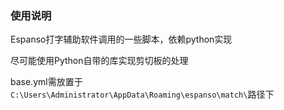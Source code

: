 ### 使用说明

Espanso打字辅助软件调用的一些脚本，依赖python实现

尽可能使用Python自带的库实现剪切板的处理

base.yml需放置于`C:\Users\Administrator\AppData\Roaming\espanso\match\`路径下

